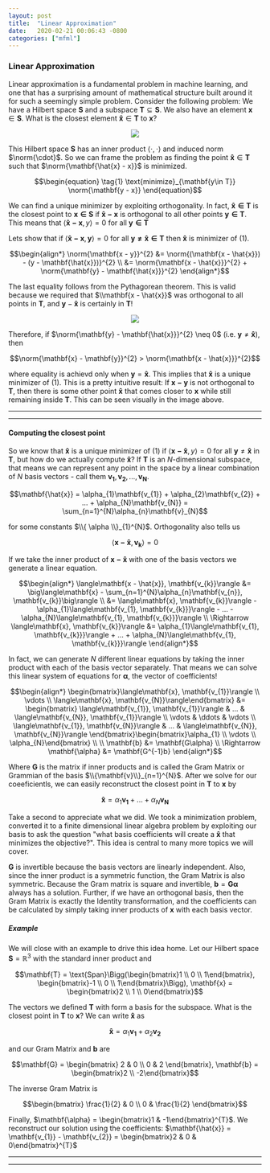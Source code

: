 ```yaml
---
layout: post
title:  "Linear Approximation"
date:   2020-02-21 00:06:43 -0800
categories: ["mfml"]
---
```


$\newcommand{\norm}[1]{\left\lVert#1\right\rVert}$

### Linear Approximation

Linear approximation is a fundamental problem in machine learning, and one that has a surprising amount of mathematical structure built around it for such a seemingly simple problem. Consider the following problem: We have a Hilbert space $\mathbf{S}$ and a subspace $\mathbf{T} \subseteq \mathbf{S}$. We also have an element $\mathbf{x} \in \mathbf{S}$. What is the closest element $\mathbf{\hat{x}} \in \mathbf{T}$ to $\mathbf{x}$?

<center>
  <div class="col-lg-6 col-md-6 col-sm-12 col-xs-12">
    <img src="{{site.baseurl}}/assets/Linear_Approx/linear-approx-problem.png"/>  
  </div>
</center>

This Hilbert space $\mathbf{S}$ has an inner product $\langle\cdot, \cdot\rangle$ and induced norm $\norm{\cdot}$. So we can frame the problem as finding the point $\mathbf{\hat{x}} \in \mathbf{T}$ such that $\norm{\mathbf{\hat{x} - x}}$ is minimized.

$$\begin{equation} \tag{1}
\text{minimize}_{\mathbf{y\in T}} \norm{\mathbf{y - x}}
\end{equation}$$

We can find a unique minimizer by exploiting orthogonality. In fact, $\mathbf{\hat{x} \in T}$ is the closest point to $\mathbf{x \in S}$ if $\mathbf{\hat{x} - x}$ is orthogonal to all other points $\mathbf{y \in T}$. This means that $\langle \mathbf{\hat{x} - x}, y\rangle = 0$ for all $\mathbf{y \in T}$

Lets show that if $\langle\mathbf{\hat{x} - x}, \mathbf{y}\rangle = 0$ for all $\mathbf{y \neq \hat{x} \in T}$ then $\mathbf{\hat{x}}$ is minimizer of $(1)$.

$$\begin{align*}
\norm{\mathbf{x - y}}^{2} &= \norm{(\mathbf{x - \hat{x}}) - (y - \mathbf{\hat{x}})}^{2} \\
&= \norm{\mathbf{x - \hat{x}}}^{2} + \norm{\mathbf{y} - \mathbf{\hat{x}}}^{2}
\end{align*}$$

The last equality follows from the Pythagorean theorem. This is valid because we required that $\\mathbf{x - \hat{x}}$ was orthogonal to all points in $\mathbf{T}$, and $\mathbf{y} - \mathbf{\hat{x}}$ is certainly in $\mathbf{T}$!

<center>
  <div class="col-lg-8 col-md-8 col-sm-12 col-xs-12">
    <img src="{{site.baseurl}}/assets/Linear_Approx/closest-point.png"/>  
  </div>
</center>

Therefore, if $\norm{\mathbf{y} - \mathbf{\hat{x}}}^{2} \neq 0$ (i.e. $\mathbf{y} \neq \mathbf{\hat{x}}$), then

$$\norm{\mathbf{x} - \mathbf{y}}^{2} > \norm{\mathbf{x - \hat{x}}}^{2}$$

where equality is achievd only when $\mathbf{y} = \mathbf{\hat{x}}$. This implies that $\mathbf{\hat{x}}$ is a unique minimizer of $(1)$. This is a pretty intuitive result: If $\mathbf{x - y}$ is not orthogonal to $\mathbf{T}$, then there is some other point $\mathbf{\hat{x}}$ that comes closer to $\mathbf{x}$ while still remaining inside $\mathbf{T}$. This can be seen visually in the image above.

<hr>

<script async src="https://pagead2.googlesyndication.com/pagead/js/adsbygoogle.js"></script>
<!-- horizontal -->
<ins class="adsbygoogle"
     style="display:block"
     data-ad-client="ca-pub-8495937332177101"
     data-ad-slot="8539861386"
     data-ad-format="auto"
     data-full-width-responsive="true"></ins>
<script>
     (adsbygoogle = window.adsbygoogle || []).push({});
</script>

<hr>

#### Computing the closest point

So we know that $\mathbf{\hat{x}}$ is a unique minimizer of $(1)$ if $\langle\mathbf{x - \hat{x}}, y\rangle = 0$ for all $\mathbf{y} \neq \mathbf{\hat{x}}$ in $\mathbf{T}$, but how do we actually compute $\mathbf{\hat{x}}$? If $\mathbf{T}$ is an $N$-dimensional subspace, that means we can represent any point in the space by a linear combination of $N$ basis vectors - call them $\mathbf{v_{1}}, \mathbf{v_{2}}, ..., \mathbf{v_{N}}$.

$$\mathbf{\hat{x}} = \alpha_{1}\mathbf{v_{1}} + \alpha_{2}\mathbf{v_{2}} + ... + \alpha_{N}\mathbf{v_{N}} = \sum_{n=1}^{N}\alpha_{n}\mathbf{v}_{N}$$

for some constants $\\{ \alpha \\}_{1}^{N}$. Orthogonality also tells us

$$\langle\mathbf{x - \hat{x}}, \mathbf{v_{k}}\rangle = 0$$

If we take the inner product of $\mathbf{x - \hat{x}}$ with one of the basis vectors we generate a linear equation.

$$\begin{align*}
\langle\mathbf{x - \hat{x}}, \mathbf{v_{k}}\rangle &= \big\langle\mathbf{x} - \sum_{n=1}^{N}\alpha_{n}\mathbf{v_{n}}, \mathbf{v_{k}}\big\rangle \\
&= \langle\mathbf{x}, \mathbf{v_{k}}\rangle - \alpha_{1}\langle\mathbf{v_{1}, \mathbf{v_{k}}}\rangle - ... - \alpha_{N}\langle\mathbf{v_{1}, \mathbf{v_{k}}}\rangle \\
\Rightarrow \langle\mathbf{x}, \mathbf{v_{k}}\rangle &= \alpha_{1}\langle\mathbf{v_{1}, \mathbf{v_{k}}}\rangle + ... + \alpha_{N}\langle\mathbf{v_{1}, \mathbf{v_{k}}}\rangle
\end{align*}$$

In fact, we can generate $N$ different linear equations by taking the inner product with each of the basis vector separately. That means we can solve this linear system of equations for $\mathbf{\alpha}$, the vector of coefficients!

$$\begin{align*}
\begin{bmatrix}\langle\mathbf{x}, \mathbf{v_{1}}\rangle \\ \vdots \\ \langle\mathbf{x}, \mathbf{v_{N}}\rangle\end{bmatrix} &=
\begin{bmatrix}
\langle\mathbf{v_{1}}, \mathbf{v_{1}}\rangle &  ... & \langle\mathbf{v_{N}}, \mathbf{v_{1}}\rangle \\
\vdots & \ddots & \vdots \\
\langle\mathbf{v_{1}}, \mathbf{v_{N}}\rangle & ... & \langle\mathbf{v_{N}}, \mathbf{v_{N}}\rangle
\end{bmatrix}\begin{bmatrix}\alpha_{1} \\ \vdots \\ \alpha_{N}\end{bmatrix} \\
\\
\mathbf{b} &= \mathbf{G\alpha} \\
\Rightarrow \mathbf{\alpha} &= \mathbf{G^{-1}b}
\end{align*}$$

Where $\mathbf{G}$ is the matrix if inner products and is called the Gram Matrix or Grammian of the basis $\\{\mathbf{v}\\}_{n=1}^{N}$. After we solve for our coeeficientls, we can easily reconstruct the closest point in $\mathbf{T}$ to $\mathbf{x}$ by

$$\mathbf{\hat{x}} = \alpha_{1}\mathbf{v_{1}} + ... + \alpha_{N}\mathbf{v_{N}}$$

Take a second to appreciate what we did. We took a minimization problem, converted it to a finite dimensional linear algebra problem by exploiting our basis to ask the question "what basis coefficients will create a $\mathbf{\hat{x}}$ that minimizes the objective?". This idea is central to many more topics we will cover.

$\mathbf{G}$ is invertible because the basis vectors are linearly independent. Also, since the inner product is a symmetric function, the Gram Matrix is also symmetric. Because the Gram matrix is square and invertible, $\mathbf{b} = \mathbf{G\alpha}$ always has a solution. Further, if we have an orthogonal basis, then the Gram Matrix is exactly the Identity transformation, and the coefficients can be calculated by simply taking inner products of $\mathbf{x}$ with each basis vector.


##### Example

We will close with an example to drive this idea home. Let our Hilbert space $\mathbf{S} = \mathbb{R}^{3}$ with the standard inner product and

$$\mathbf{T} = \text{Span}\Bigg(\begin{bmatrix}1 \\ 0 \\ 1\end{bmatrix}, \begin{bmatrix}-1 \\ 0 \\ 1\end{bmatrix}\Bigg), \mathbf{x} = \begin{bmatrix}2 \\ 1 \\ 0\end{bmatrix}$$

The vectors we defined $\mathbf{T}$ with form a basis for the subspace. What is the closest point in $\mathbf{T}$ to $\mathbf{x}$? We can write $\mathbf{\hat{x}}$ as

$$\mathbf{\hat{x}} = \alpha_{1}\mathbf{v_{1}} + \alpha_{2}\mathbf{v_{2}}$$

and our Gram Matrix and $\mathbf{b}$ are

$$\mathbf{G} = \begin{bmatrix}
2 & 0 \\
0 & 2
\end{bmatrix}, \mathbf{b} = \begin{bmatrix}2 \\ -2\end{bmatrix}$$

The inverse Gram Matrix is

$$\begin{bmatrix}
\frac{1}{2} & 0 \\
0 & \frac{1}{2}
\end{bmatrix}$$

Finally, $\mathbf{\alpha} = \begin{bmatrix}1 & -1\end{bmatrix}^{T}$. We reconstruct our solution using the coefficients: $\mathbf{\hat{x}} = \mathbf{v_{1}} - \mathbf{v_{2}} = \begin{bmatrix}2 & 0 & 0\end{bmatrix}^{T}$

<hr>

<script async src="https://pagead2.googlesyndication.com/pagead/js/adsbygoogle.js"></script>
<!-- horizontal -->
<ins class="adsbygoogle"
     style="display:block"
     data-ad-client="ca-pub-8495937332177101"
     data-ad-slot="8539861386"
     data-ad-format="auto"
     data-full-width-responsive="true"></ins>
<script>
     (adsbygoogle = window.adsbygoogle || []).push({});
</script>

<hr>

